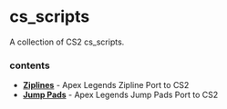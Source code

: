 # cs_scripts

A collection of CS2 cs_scripts.

### contents
- **[Ziplines](https://github.com/girlglock/cs_scripts/blob/main/scripts/vscripts/zipline.js)** - Apex Legends Zipline Port to CS2
- **[Jump Pads](https://github.com/girlglock/cs_scripts/blob/main/scripts/vscripts/jumppad.js)** - Apex Legends Jump Pads Port to CS2

